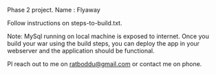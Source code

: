 Phase 2 project.
Name : Flyaway

Follow instructions on steps-to-build.txt.

Note: MySql running on local machine is exposed to internet. Once you build your war using the build steps, you can deploy the app in your webserver and the application should be functional.

Pl reach out to me on ratboddu@gmail.com or contact me on phone.

